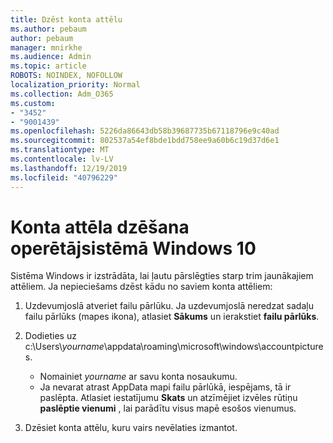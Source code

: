 ```yaml
---
title: Dzēst konta attēlu
ms.author: pebaum
author: pebaum
manager: mnirkhe
ms.audience: Admin
ms.topic: article
ROBOTS: NOINDEX, NOFOLLOW
localization_priority: Normal
ms.collection: Adm_O365
ms.custom:
- "3452"
- "9001439"
ms.openlocfilehash: 5226da86643db58b39687735b67118796e9c40ad
ms.sourcegitcommit: 802537a54ef8bde1bdd758ee9a60b6c19d37d6e1
ms.translationtype: MT
ms.contentlocale: lv-LV
ms.lasthandoff: 12/19/2019
ms.locfileid: "40796229"
---
```

# <a name="delete-an-account-picture-in-windows-10"></a>Konta attēla dzēšana operētājsistēmā Windows 10

Sistēma Windows ir izstrādāta, lai ļautu pārslēgties starp trim jaunākajiem attēliem. Ja nepieciešams dzēst kādu no saviem konta attēliem:

1. Uzdevumjoslā atveriet failu pārlūku. Ja uzdevumjoslā neredzat sadaļu failu pārlūks (mapes ikona), atlasiet **Sākums** un ierakstiet **failu pārlūks**.

2. Dodieties uz c:\Users\\*yourname*\appdata\roaming\microsoft\windows\accountpictures. 
    - Nomainiet *yourname* ar savu konta nosaukumu.
    - Ja nevarat atrast AppData mapi failu pārlūkā, iespējams, tā ir paslēpta. Atlasiet iestatījumu **Skats** un atzīmējiet izvēles rūtiņu **paslēptie vienumi** , lai parādītu visus mapē esošos vienumus.

3. Dzēsiet konta attēlu, kuru vairs nevēlaties izmantot.
 
 